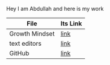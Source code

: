 Hey I am Abdullah and here is my work 




|    **File**    | **Its Link** |
| ------------- | ------------- |
| Growth Mindset |[link](https://abdullah63.github.io/learning-journal/README) |
|  text editors  |[link](https://github.com/Abdullah63/learning-journal/Text-editors) |
|     GitHub     |[link](https://github.com/Abdullah63/learning-journal/breef)  |

